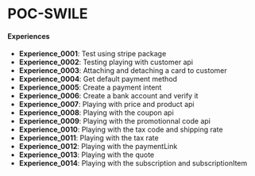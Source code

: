 # POC-SWILE

#### Experiences

- **Experience_0001**: Test using stripe package
- **Experience_0002**: Testing playing with customer api
- **Experience_0003**: Attaching and detaching a card to customer
- **Experience_0004**: Get default payment method
- **Experience_0005**: Create a payment intent
- **Experience_0006**: Create a bank account and verify it
- **Experience_0007**: Playing with price and product api
- **Experience_0008**: Playing with the coupon api
- **Experience_0009**: Playing with the promotionnal code api
- **Experience_0010**: Playing with the tax code and shipping rate
- **Experience_0011**: Playing with the tax rate
- **Experience_0012**: Playing with the paymentLink
- **Experience_0013**: Playing with the quote
- **Experience_0014**: Playing with the subscription and subscriptionItem